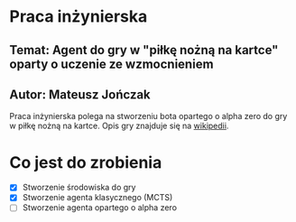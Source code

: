 # Praca inżynierska

## Temat: Agent do gry w "piłkę nożną na kartce" oparty o uczenie ze wzmocnieniem

## Autor: Mateusz Jończak

Praca inżynierska polega na stworzeniu bota opartego o alpha zero do gry w piłkę nożną na kartce.
Opis gry znajduje się na [wikipedii](https://en.wikipedia.org/wiki/Paper_soccer).

# Co jest do zrobienia
 - [x] Stworzenie środowiska do gry
 - [x] Stworzenie agenta klasycznego (MCTS)
 - [ ] Stworzenie agenta opartego o alpha zero